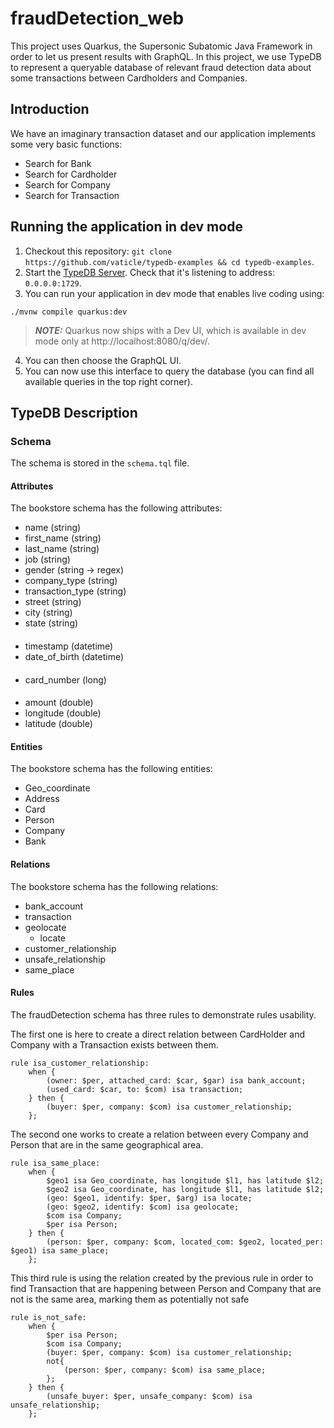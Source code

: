 # fraudDetection_web

This project uses Quarkus, the Supersonic Subatomic Java Framework in order to let us present results with GraphQL.
In this project, we use TypeDB to represent a queryable database of relevant fraud detection data about some transactions between Cardholders and Companies.

## Introduction

We have an imaginary transaction dataset and our application implements some very basic functions:

- Search for Bank
- Search for Cardholder
- Search for Company
- Search for Transaction 

## Running the application in dev mode

1. Checkout this repository: `git clone https://github.com/vaticle/typedb-examples && cd typedb-examples`.
2. Start the [TypeDB Server](http://docs.vaticle.com/docs/running-typedb/install-and-run#start-the-typedb-server). Check that it's listening to address: `0.0.0.0:1729`.
3. You can run your application in dev mode that enables live coding using:
```shell script
./mvnw compile quarkus:dev
```
> **_NOTE:_**  Quarkus now ships with a Dev UI, which is available in dev mode only
> at http://localhost:8080/q/dev/.

4. You can then choose the GraphQL UI.
5. You can now use this interface to query the database (you can find all available queries in the top right corner).

## TypeDB Description

### Schema

The schema is stored in the `schema.tql` file.

#### Attributes

The bookstore schema has the following attributes:

- name (string)
- first_name (string)
- last_name (string) 
- job (string) 
- gender (string -> regex) 
- company_type (string) 
- transaction_type (string) 
- street (string) 
- city (string) 
- state (string) 
####
- timestamp (datetime) 
- date_of_birth (datetime) 
####
- card_number (long)  
####
- amount (double)
- longitude (double)
- latitude (double)

#### Entities

The bookstore schema has the following entities:

- Geo_coordinate
- Address
- Card
- Person
- Company
- Bank

#### Relations

The bookstore schema has the following relations:

- bank_account
- transaction
- geolocate
  - locate
- customer_relationship
- unsafe_relationship
- same_place

#### Rules

The fraudDetection schema has three rules to demonstrate rules usability.

The first one is here to create a direct relation between CardHolder and Company with a Transaction exists between them.
```
rule isa_customer_relationship:
    when {
        (owner: $per, attached_card: $car, $gar) isa bank_account;
        (used_card: $car, to: $com) isa transaction;
    } then {
        (buyer: $per, company: $com) isa customer_relationship;
    };
```

The second one works to create a relation between every Company and Person that are in the same geographical area.

```
rule isa_same_place:
    when {
        $geo1 isa Geo_coordinate, has longitude $l1, has latitude $l2;
        $geo2 isa Geo_coordinate, has longitude $l1, has latitude $l2;
        (geo: $geo1, identify: $per, $arg) isa locate;
        (geo: $geo2, identify: $com) isa geolocate;
        $com isa Company;
        $per isa Person;
    } then {
        (person: $per, company: $com, located_com: $geo2, located_per: $geo1) isa same_place;
    };
```


This third rule is using the relation created by the previous rule in order to find Transaction that are happening between
Person and Company that are not is the same area, marking them as potentially not safe
```
rule is_not_safe:
    when {
        $per isa Person;
        $com isa Company;
        (buyer: $per, company: $com) isa customer_relationship;
        not{
            (person: $per, company: $com) isa same_place;
        };
    } then {
        (unsafe_buyer: $per, unsafe_company: $com) isa unsafe_relationship;
    };
```